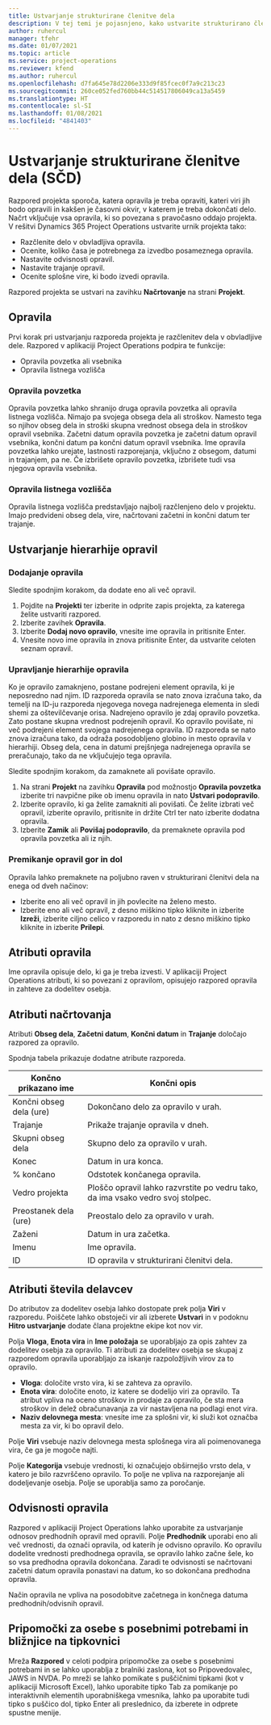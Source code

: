 ```yaml
---
title: Ustvarjanje strukturirane členitve dela
description: V tej temi je pojasnjeno, kako ustvarite strukturirano členitev dela (SČD), ki vključuje osnovne kontrolnike v novem vmesniku za načrtovanje.
author: ruhercul
manager: tfehr
ms.date: 01/07/2021
ms.topic: article
ms.service: project-operations
ms.reviewer: kfend
ms.author: ruhercul
ms.openlocfilehash: d7fa645e78d2206e333d9f85fcec0f7a9c213c23
ms.sourcegitcommit: 260ce052fed760bb44c514517806049ca13a5459
ms.translationtype: HT
ms.contentlocale: sl-SI
ms.lasthandoff: 01/08/2021
ms.locfileid: "4841403"
---
```

# <a name="create-a-work-breakdown-structure-wbs"></a>Ustvarjanje strukturirane členitve dela (SČD)

Razpored projekta sporoča, katera opravila je treba opraviti, kateri viri jih bodo opravili in kakšen je časovni okvir, v katerem je treba dokončati delo. Načrt vključuje vsa opravila, ki so povezana s pravočasno oddajo projekta. V rešitvi Dynamics 365 Project Operations ustvarite urnik projekta tako:

  - Razčlenite delo v obvladljiva opravila.
  - Ocenite, koliko časa je potrebnega za izvedbo posameznega opravila.
  - Nastavite odvisnosti opravil.
  - Nastavite trajanje opravil.
  - Ocenite splošne vire, ki bodo izvedi opravila. 

Razpored projekta se ustvari na zavihku **Načrtovanje** na strani **Projekt**.

## <a name="tasks"></a>Opravila

Prvi korak pri ustvarjanju razporeda projekta je razčlenitev dela v obvladljive dele. Razpored v aplikaciji Project Operations podpira te funkcije:

- Opravila povzetka ali vsebnika
- Opravila listnega vozlišča

### <a name="summary-tasks"></a>Opravila povzetka

Opravila povzetka lahko shranijo druga opravila povzetka ali opravila listnega vozlišča. Nimajo pa svojega obsega dela ali stroškov. Namesto tega so njihov obseg dela in stroški skupna vrednost obsega dela in stroškov opravil vsebnika. Začetni datum opravila povzetka je začetni datum opravil vsebnika, končni datum pa končni datum opravil vsebnika. Ime opravila povzetka lahko urejate, lastnosti razporejanja, vključno z obsegom, datumi in trajanjem, pa ne. Če izbrišete opravilo povzetka, izbrišete tudi vsa njegova opravila vsebnika.

### <a name="leaf-node-tasks"></a>Opravila listnega vozlišča

Opravila listnega vozlišča predstavljajo najbolj razčlenjeno delo v projektu. Imajo predvideni obseg dela, vire, načrtovani začetni in končni datum ter trajanje.

## <a name="create-a-task-hierarchy"></a>Ustvarjanje hierarhije opravil

### <a name="add-a-task"></a>Dodajanje opravila

Sledite spodnjim korakom, da dodate eno ali več opravil.

1. Pojdite na **Projekti** ter izberite in odprite zapis projekta, za katerega želite ustvariti razpored. 
2. Izberite zavihek **Opravila**. 
3. Izberite **Dodaj novo opravilo**, vnesite ime opravila in pritisnite Enter.
2. Vnesite novo ime opravila in znova pritisnite Enter, da ustvarite celoten seznam opravil.

### <a name="manage-hierarchy-of-a-task"></a>Upravljanje hierarhije opravila

Ko je opravilo zamaknjeno, postane podrejeni element opravila, ki je neposredno nad njim. ID razporeda opravila se nato znova izračuna tako, da temelji na ID-ju razporeda njegovega novega nadrejenega elementa in sledi shemi za oštevilčevanje orisa. Nadrejeno opravilo je zdaj opravilo povzetka. Zato postane skupna vrednost podrejenih opravil. Ko opravilo povišate, ni več podrejeni element svojega nadrejenega opravila. ID razporeda se nato znova izračuna tako, da odraža posodobljeno globino in mesto opravila v hierarhiji. Obseg dela, cena in datumi prejšnjega nadrejenega opravila se preračunajo, tako da ne vključujejo tega opravila.

Sledite spodnjim korakom, da zamaknete ali povišate opravilo.

1. Na strani **Projekt** na zavihku **Opravila** pod možnostjo **Opravila povzetka** izberite tri navpične pike ob imenu opravila in nato **Ustvari podopravilo**. 
2. Izberite opravilo, ki ga želite zamakniti ali povišati. Če želite izbrati več opravil, izberite opravilo, pritisnite in držite Ctrl ter nato izberite dodatna opravila.
2. Izberite **Zamik** ali **Povišaj podopravilo**, da premaknete opravila pod opravila povzetka ali iz njih.

### <a name="move-tasks-up-and-down"></a>Premikanje opravil gor in dol

Opravila lahko premaknete na poljubno raven v strukturirani členitvi dela na enega od dveh načinov:

- Izberite eno ali več opravil in jih povlecite na želeno mesto.
- Izberite eno ali več opravil, z desno miškino tipko kliknite in izberite **Izreži**, izberite ciljno celico v razporedu in nato z desno miškino tipko kliknite in izberite **Prilepi**.

## <a name="task-attributes"></a>Atributi opravila

Ime opravila opisuje delo, ki ga je treba izvesti. V aplikaciji Project Operations atributi, ki so povezani z opravilom, opisujejo razpored opravila in zahteve za dodelitev osebja.

## <a name="schedule-attributes"></a>Atributi načrtovanja

Atributi **Obseg dela**, **Začetni datum**, **Končni datum** in **Trajanje** določajo razpored za opravilo.

Spodnja tabela prikazuje dodatne atribute razporeda.

| **Končno prikazano ime** | **Končni opis** |
| --- | --- |
| Končni obseg dela (ure) | Dokončano delo za opravilo v urah. |
| Trajanje | Prikaže trajanje opravila v dneh. |
| Skupni obseg dela | Skupno delo za opravilo v urah. |
| Konec | Datum in ura konca. |
| % končano | Odstotek končanega opravila. |
| Vedro projekta | Ploščo opravil lahko razvrstite po vedru tako, da ima vsako vedro svoj stolpec. |
| Preostanek dela (ure) | Preostalo delo za opravilo v urah. |
| Zaženi | Datum in ura začetka. |
| Imenu | Ime opravila. |
| ID | ID opravila v strukturirani členitvi dela. |

## <a name="staffing-attributes"></a>Atributi števila delavcev

Do atributov za dodelitev osebja lahko dostopate prek polja **Viri** v razporedu. Poiščete lahko obstoječi vir ali izberete **Ustvari** in v podoknu **Hitro ustvarjanje** dodate člana projektne ekipe kot nov vir.

Polja **Vloga**, **Enota vira** in **Ime položaja** se uporabljajo za opis zahtev za dodelitev osebja za opravilo. Ti atributi za dodelitev osebja se skupaj z razporedom opravila uporabljajo za iskanje razpoložljivih virov za to opravilo.

   - **Vloga**: določite vrsto vira, ki se zahteva za opravilo.
   - **Enota vira**: določite enoto, iz katere se dodelijo viri za opravilo. Ta atribut vpliva na oceno stroškov in prodaje za opravilo, če sta mera stroškov in delež obračunavanja za vir nastavljena na podlagi enot vira.
   - **Naziv delovnega mesta**: vnesite ime za splošni vir, ki služi kot označba mesta za vir, ki bo opravil delo.

Polje **Viri** vsebuje naziv delovnega mesta splošnega vira ali poimenovanega vira, če ga je mogoče najti.

Polje **Kategorija** vsebuje vrednosti, ki označujejo obširnejšo vrsto dela, v katero je bilo razvrščeno opravilo. To polje ne vpliva na razporejanje ali dodeljevanje osebja. Polje se uporablja samo za poročanje.

## <a name="task-dependencies"></a>Odvisnosti opravila

Razpored v aplikaciji Project Operations lahko uporabite za ustvarjanje odnosov predhodnih opravil med opravili. Polje **Predhodnik** uporabi eno ali več vrednosti, da označi opravila, od katerih je odvisno opravilo. Ko opravilu dodelite vrednosti predhodnega opravila, se opravilo lahko začne šele, ko so vsa predhodna opravila dokončana. Zaradi te odvisnosti se načrtovani začetni datum opravila ponastavi na datum, ko so dokončana predhodna opravila.

Način opravila ne vpliva na posodobitve začetnega in končnega datuma predhodnih/odvisnih opravil.

## <a name="accessibility-and-keyboard-shortcuts"></a>Pripomočki za osebe s posebnimi potrebami in bližnjice na tipkovnici

Mreža **Razpored** v celoti podpira pripomočke za osebe s posebnimi potrebami in se lahko uporablja z bralniki zaslona, kot so Pripovedovalec, JAWS in NVDA. Po mreži se lahko pomikate s puščičnimi tipkami (kot v aplikaciji Microsoft Excel), lahko uporabite tipko Tab za pomikanje po interaktivnih elementih uporabniškega vmesnika, lahko pa uporabite tudi tipko s puščico dol, tipko Enter ali preslednico, da izberete in odprete spustne menije.
